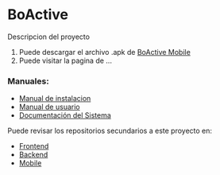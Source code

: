 # BoActive

Descripcion del proyecto

1. Puede descargar el archivo .apk de [BoActive Mobile](https://github.com/sis313/sistema_II2022.mobile/releases/tag/v5.0)
2. Puede visitar la pagina de ...

### Manuales:

* [Manual de instalacion](Manuales/ManualDeInstalacion.pdf)
* [Manual de usuario](Manuales/ManualDeUsuarioCompleto.pdf)
* [Documentación del Sistema](Manuales/CasosDeUsoGeneral.pdf)

Puede revisar los repositorios secundarios a este proyecto en:

* [Frontend](https://github.com/sis313/sistema_II2022.frontend)
* [Backend](https://github.com/sis313/sistema_II2022.backend)
* [Mobile](https://github.com/sis313/sistema_II2022.mobile)
